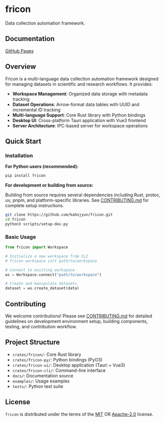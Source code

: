 # fricon

Data collection automation framework.

## Documentation

[GitHub Pages](https://kahojyun.github.io/fricon/)

## Overview

Fricon is a multi-language data collection automation framework designed for managing datasets in scientific and research workflows. It provides:

- **Workspace Management**: Organized data storage with metadata tracking
- **Dataset Operations**: Arrow-format data tables with UUID and incremental ID tracking
- **Multi-language Support**: Core Rust library with Python bindings
- **Desktop UI**: Cross-platform Tauri application with Vue3 frontend
- **Server Architecture**: IPC-based server for workspace operations

## Quick Start

### Installation

**For Python users (recommended):**
```bash
pip install fricon
```

**For development or building from source:**

Building from source requires several dependencies including Rust, protoc, uv, pnpm, and platform-specific libraries. See [CONTRIBUTING.md](CONTRIBUTING.md) for complete setup instructions.

```bash
git clone https://github.com/kahojyun/fricon.git
cd fricon
python3 scripts/setup-dev.py
```

### Basic Usage

```python
from fricon import Workspace

# Initialize a new workspace from CLI
# fricon workspace init path/to/workspace

# Connect to existing workspace
ws = Workspace.connect("path/to/workspace")

# Create and manipulate datasets
dataset = ws.create_dataset(data)
```

## Contributing

We welcome contributions! Please see [CONTRIBUTING.md](CONTRIBUTING.md) for detailed guidelines on development environment setup, building components, testing, and contribution workflow.

## Project Structure

- `crates/fricon/`: Core Rust library
- `crates/fricon-py/`: Python bindings (PyO3)
- `crates/fricon-ui/`: Desktop application (Tauri + Vue3)
- `crates/fricon-cli/`: Command-line interface
- `docs/`: Documentation source
- `examples/`: Usage examples
- `tests/`: Python test suite

## License

`fricon` is distributed under the terms of the
[MIT](https://spdx.org/licenses/MIT.html) OR
[Apache-2.0](https://spdx.org/licenses/Apache-2.0.html) license.
